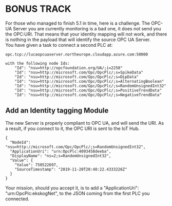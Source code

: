 # BONUS TRACK

For those who managed to finish 5.1 in time, here is a challenge.
The OPC-UA Server you are currently monitoring is a bad one, it does not send you the OPC:URI. That means that your identity mapping will not work, and there is nothing in the payload that will identify the source OPC UA Server.  
You have given a task to connect a second PLC at:  

```
opc.tcp://lucaopcuaserver.northeurope.cloudapp.azure.com:50000  

with the following node Ids:
    "Id": "nsu=http://opcfoundation.org/UA/;i=2258"
    "Id": "nsu=http://microsoft.com/Opc/OpcPlc/;s=SpikeData"
    "Id": "nsu=http://microsoft.com/Opc/OpcPlc/;s=DipData"
    "Id": "nsu=http://microsoft.com/Opc/OpcPlc/;s=AlternatingBoolean"
    "Id": "nsu=http://microsoft.com/Opc/OpcPlc/;s=RandomUnsignedInt32"
    "Id": "nsu=http://microsoft.com/Opc/OpcPlc/;s=PositiveTrendData"
    "Id": "nsu=http://microsoft.com/Opc/OpcPlc/;s=NegativeTrendData"
```
## Add an Identity tagging Module

The new Server is properly compliant to OPC UA, and will send the URI. As a result, if you connect to it, the OPC URI is sent to the IoT Hub.

```
{
  "NodeId": "nsu=http://microsoft.com/Opc/OpcPlc/;s=RandomUnsignedInt32",
  "ApplicationUri": "urn:OpcPlc:4093458deeba",
  "DisplayName": "ns=2;s=RandomUnsignedInt32",
  "Value": {
    "Value": 750522697,
    "SourceTimestamp": "2019-11-20T20:40:22.4333226Z"
  }
}
```

Your mission, should you accept it, is to add a "ApplicationUri": "urn:OpcPlc:ekskogNet",
to the JSON coming from the first PLC you connected.

